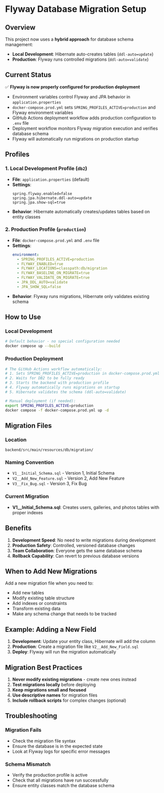 # Flyway Database Migration Setup

## Overview

This project now uses a **hybrid approach** for database schema management:

- **Local Development**: Hibernate auto-creates tables (`ddl-auto=update`)
- **Production**: Flyway runs controlled migrations (`ddl-auto=validate`)

## Current Status

✅ **Flyway is now properly configured for production deployment**
- Environment variables control Flyway and JPA behavior in `application.properties`
- `docker-compose.prod.yml` sets `SPRING_PROFILES_ACTIVE=production` and Flyway environment variables
- GitHub Actions deployment workflow adds production configuration to `.env` file
- Deployment workflow monitors Flyway migration execution and verifies database schema
- Flyway will automatically run migrations on production startup

## Profiles

### 1. Local Development Profile (`db2`)
- **File**: `application.properties` (default)
- **Settings**:
  ```properties
  spring.flyway.enabled=false
  spring.jpa.hibernate.ddl-auto=update
  spring.jpa.show-sql=true
  ```
- **Behavior**: Hibernate automatically creates/updates tables based on entity classes

### 2. Production Profile (`production`)
- **File**: `docker-compose.prod.yml` and `.env` file
- **Settings**:
  ```yaml
  environment:
    - SPRING_PROFILES_ACTIVE=production
    - FLYWAY_ENABLED=true
    - FLYWAY_LOCATIONS=classpath:db/migration
    - FLYWAY_BASELINE_ON_MIGRATE=true
    - FLYWAY_VALIDATE_ON_MIGRATE=true
    - JPA_DDL_AUTO=validate
    - JPA_SHOW_SQL=false
  ```
- **Behavior**: Flyway runs migrations, Hibernate only validates existing schema

## How to Use

### Local Development
```bash
# Default behavior - no special configuration needed
docker compose up --build
```

### Production Deployment
```bash
# The GitHub Actions workflow automatically:
# 1. Sets SPRING_PROFILES_ACTIVE=production in docker-compose.prod.yml
# 2. Waits for DB2 to be fully ready
# 3. Starts the backend with production profile
# 4. Flyway automatically runs migrations on startup
# 5. Hibernate validates the schema (ddl-auto=validate)

# Manual deployment (if needed):
export SPRING_PROFILES_ACTIVE=production
docker compose -f docker-compose.prod.yml up -d
```

## Migration Files

### Location
```
backend/src/main/resources/db/migration/
```

### Naming Convention
- `V1__Initial_Schema.sql` - Version 1, Initial Schema
- `V2__Add_New_Feature.sql` - Version 2, Add New Feature
- `V3__Fix_Bug.sql` - Version 3, Fix Bug

### Current Migration
- **V1__Initial_Schema.sql**: Creates users, galleries, and photos tables with proper indexes

## Benefits

1. **Development Speed**: No need to write migrations during development
2. **Production Safety**: Controlled, versioned database changes
3. **Team Collaboration**: Everyone gets the same database schema
4. **Rollback Capability**: Can revert to previous database versions

## When to Add New Migrations

Add a new migration file when you need to:
- Add new tables
- Modify existing table structure
- Add indexes or constraints
- Transform existing data
- Make any schema change that needs to be tracked

## Example: Adding a New Field

1. **Development**: Update your entity class, Hibernate will add the column
2. **Production**: Create a migration file like `V2__Add_New_Field.sql`
3. **Deploy**: Flyway will run the migration automatically

## Migration Best Practices

1. **Never modify existing migrations** - create new ones instead
2. **Test migrations locally** before deploying
3. **Keep migrations small and focused**
4. **Use descriptive names** for migration files
5. **Include rollback scripts** for complex changes (optional)

## Troubleshooting

### Migration Fails
- Check the migration file syntax
- Ensure the database is in the expected state
- Look at Flyway logs for specific error messages

### Schema Mismatch
- Verify the production profile is active
- Check that all migrations have run successfully
- Ensure entity classes match the database schema

